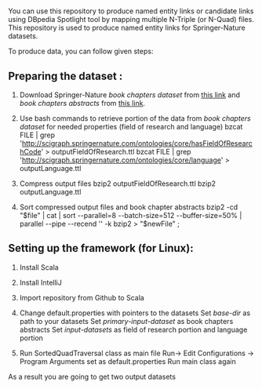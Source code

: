 # 


You can use this repository to produce named entity links or candidate links using DBpedia Spotlight tool by mapping multiple N-Triple (or N-Quad) files. This repository is used to produce named entity links for Springer-Nature datasets.

To produce data, you can follow given steps:

## Preparing the dataset : 

1) Download Springer-Nature *book chapters dataset* from [this link](http://s3-service-broker-live-afe45d64-24d0-4a96-b6a8-23b79e885eb7.s3-website.eu-central-1.amazonaws.com/2017-11-07/springernature-scigraph-book-chapters-2017.cc-by.2017-11-07.tar.bz2) and *book chapters abstracts* from [this link](http://s3-service-broker-live-afe45d64-24d0-4a96-b6a8-23b79e885eb7.s3-website.eu-central-1.amazonaws.com/2017-11-07/springernature-scigraph-book-chapters-2017.cc-by-nc.2017-11-07.tar.bz2).

2) Use bash commands to retrieve portion of the data from *book chapters dataset* for needed properties (field of research and language)
bzcat FILE | grep 'http://scigraph.springernature.com/ontologies/core/hasFieldOfResearchCode' > outputFieldOfResearch.ttl
bzcat FILE | grep 'http://scigraph.springernature.com/ontologies/core/language' > outputLanguage.ttl

3) Compress output files
bzip2 outputFieldOfResearch.ttl
bzip2 outputLanguage.ttl

3) Sort compressed output files and book chapter abstracts 
bzip2 -cd "$file" | cat | sort --parallel=8 --batch-size=512 --buffer-size=50% |  parallel --pipe --recend '' -k bzip2 > "$newFile" ;

## Setting up the framework (for Linux):

1) Install Scala
2) Install IntelliJ
3) Import repository from Github to Scala
4) Change default.properties with pointers to the datasets 
Set *base-dir* as path to your datasets
Set *primary-input-dataset* as book chapters abstracts
Set *input-datasets* as field of research portion and language portion

4) Run SortedQuadTraversal class as main file
Run-> Edit Configurations -> Program Arguments set as default.properties
Run main class again

As a result you are going to get two output datasets



